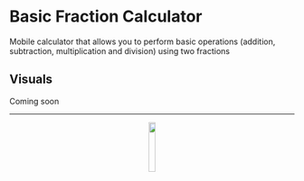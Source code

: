 # Basic Fraction Calculator

Mobile calculator that allows you to perform basic operations (addition, subtraction, multiplication and division) using two fractions

## Visuals

Coming soon

---

<div align="center">
    <img src="https://user-images.githubusercontent.com/56330832/165605109-fbb781e5-6ee2-4ff9-afdf-f0be80ced013.svg" width="15%">
<div>

